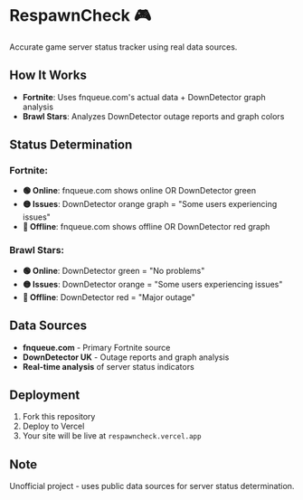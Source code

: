 # RespawnCheck 🎮

Accurate game server status tracker using real data sources.

## How It Works
- **Fortnite**: Uses fnqueue.com's actual data + DownDetector graph analysis
- **Brawl Stars**: Analyzes DownDetector outage reports and graph colors

## Status Determination
### Fortnite:
- **🟢 Online**: fnqueue.com shows online OR DownDetector green
- **🟡 Issues**: DownDetector orange graph = "Some users experiencing issues"  
- **🔴 Offline**: fnqueue.com shows offline OR DownDetector red graph

### Brawl Stars:
- **🟢 Online**: DownDetector green = "No problems"
- **🟡 Issues**: DownDetector orange = "Some users experiencing issues"
- **🔴 Offline**: DownDetector red = "Major outage"

## Data Sources
- **fnqueue.com** - Primary Fortnite source
- **DownDetector UK** - Outage reports and graph analysis
- **Real-time analysis** of server status indicators

## Deployment
1. Fork this repository
2. Deploy to Vercel
3. Your site will be live at `respawncheck.vercel.app`

## Note
Unofficial project - uses public data sources for server status determination.
